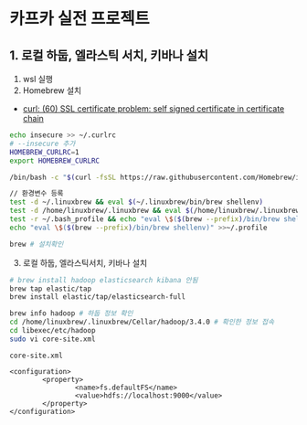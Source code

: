 # 카프카 실전 프로젝트

## 1. 로컬 하둡, 엘라스틱 서치, 키바나 설치

1. wsl 실행
2. Homebrew 설치

- [curl: (60) SSL certificate problem: self signed certificate in certificate chain](https://gimys.tistory.com/16)

```sh
echo insecure >> ~/.curlrc
# --insecure 추가
HOMEBREW_CURLRC=1
export HOMEBREW_CURLRC

/bin/bash -c "$(curl -fsSL https://raw.githubusercontent.com/Homebrew/install/HEAD/install.sh)"

// 환경변수 등록
test -d ~/.linuxbrew && eval $(~/.linuxbrew/bin/brew shellenv)
test -d /home/linuxbrew/.linuxbrew && eval $(/home/linuxbrew/.linuxbrew/bin/brew shellenv)
test -r ~/.bash_profile && echo "eval \$($(brew --prefix)/bin/brew shellenv)" >>~/.bash_profile
echo "eval \$($(brew --prefix)/bin/brew shellenv)" >>~/.profile

brew # 설치확인
```

3. 로컬 하둡, 엘라스틱서치, 키바나 설치
```sh
# brew install hadoop elasticsearch kibana 안됨
brew tap elastic/tap
brew install elastic/tap/elasticsearch-full

brew info hadoop # 하둡 정보 확인
cd /home/linuxbrew/.linuxbrew/Cellar/hadoop/3.4.0 # 확인한 정보 접속
cd libexec/etc/hadoop
sudo vi core-site.xml
```
`core-site.xml`
```
<configuration>
        <property>
                <name>fs.defaultFS</name>
                <value>hdfs://localhost:9000</value>
        </property>
</configuration>
```